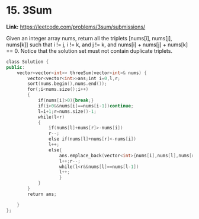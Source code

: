 # 15. 3Sum

**Link:** https://leetcode.com/problems/3sum/submissions/

Given an integer array nums, return all the triplets [nums[i], nums[j], nums[k]] such that i != j, i != k, and j != k, and nums[i] + nums[j] + nums[k] == 0. Notice that the solution set must not contain duplicate triplets.

```cpp
class Solution {
public:
    vector<vector<int>> threeSum(vector<int>& nums) {
        vector<vector<int>>ans;int i=0,l,r;
        sort(nums.begin(),nums.end());
        for(;i<nums.size();i++)
        {
            if(nums[i]>0){break;}
            if(i>0&&nums[i]==nums[i-1])continue;
            l=i+1;r=nums.size()-1;
            while(l<r)
            {
                if(nums[l]+nums[r]>-nums[i])
                r--;
                else if(nums[l]+nums[r]<-nums[i])
                l++;
                else{
                    ans.emplace_back(vector<int>{nums[i],nums[l],nums[r]});
                    l++;r--;
                    while(l<r&&nums[l]==nums[l-1])
                    l++;
                    }
            }
        }
        return ans;

    }
};
```
